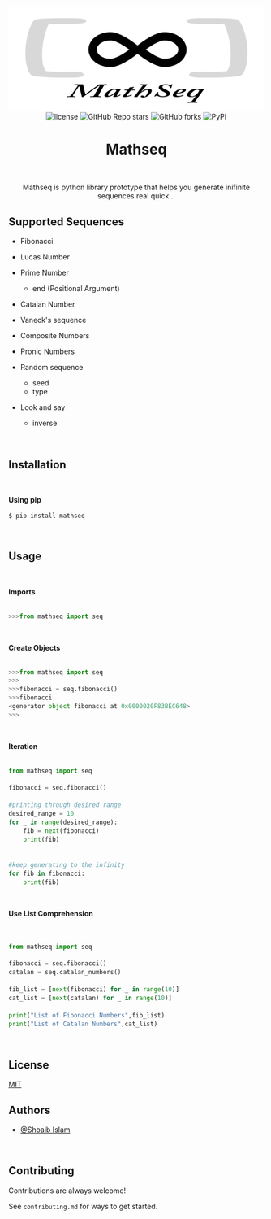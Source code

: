 
<p align="center">
    <img src="https://github.com/TheGreatestShoaib/MathSeq/blob/master/logo/finalmathseqlogo.png" alt="logo">
    <br/>
    <img src="https://img.shields.io/github/license/TheGreatestShoaib/MathSeq?color=blue&style=flat-square" alt="license">
    <img src="https://img.shields.io/github/stars/TheGreatestShoaib/mathseq?style=flat-square" alt="GitHub Repo stars">
    <img src="https://img.shields.io/github/forks/TheGreatestShoaib/mathseq?style=flat-square" alt="GitHub forks">
    <img src="https://img.shields.io/pypi/v/mathseq?style=flat-square" alt="PyPI">
</p>



<div align="center">
<h1> Mathseq </h1>
<br/>

<p>Mathseq is python library prototype that helps you generate inifinite sequences real quick ..</p>

</div>
  
## Supported Sequences

- Fibonacci

- Lucas Number

- Prime Number
    - end (Positional Argument)

- Catalan Number

- Vaneck's sequence

- Composite Numbers

- Pronic Numbers

- Random sequence
    - seed
    - type

- Look and say
    - inverse

<br>

## Installation
<br>

**Using pip** 

    $ pip install mathseq

<br>

## Usage
<br>

**Imports**

```python

>>>from mathseq import seq

```
<br>

**Create Objects**

```python

>>>from mathseq import seq
>>>
>>>fibonacci = seq.fibonacci()
>>>fibonacci
<generator object fibonacci at 0x0000020F83BEC648>
>>>

```
<br>

**Iteration**


```python

from mathseq import seq

fibonacci = seq.fibonacci()

#printing through desired range
desired_range = 10
for _ in range(desired_range):
    fib = next(fibonacci)
    print(fib)


#keep generating to the infinity
for fib in fibonacci:
    print(fib)

```

<br>

**Use List Comprehension**
<br>

```python


from mathseq import seq

fibonacci = seq.fibonacci()
catalan = seq.catalan_numbers()

fib_list = [next(fibonacci) for _ in range(10)]
cat_list = [next(catalan) for _ in range(10)]

print("List of Fibonacci Numbers",fib_list)
print("List of Catalan Numbers",cat_list)

```
<br>


## License

[MIT](https://choosealicense.com/licenses/mit/)

## Authors

- [@Shoaib Islam](https://www.github.com/TheGreatestShoaib)

<br>

## Contributing

Contributions are always welcome!

See `contributing.md` for ways to get started.

  


  
